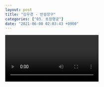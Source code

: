 ```yaml
---
layout: post
title: "김우경 - 반설장구"
categories: ["03. 초정행궁"]
date: "2021-06-08 02:03:43 +0900"
---
```

<video class="post-video" controls>

    <source src='{{ "assets/videos/03. 초정행궁/05.mp4" | relative_url }}'
            type="video/mp4">

    Sorry, your browser doesn't support embedded videos.
</video>
